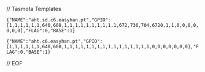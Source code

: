 // Tasmota Templates

```{"NAME":"aht.sd.c6.easyhan.pt","GPIO":[1,1,1,1,1,1,640,608,1,1,1,1,1,1,1,1,1,1,672,736,704,6720,1,1,0,0,0,0,0,0,0],"FLAG":0,"BASE":1}```

```{"NAME":"aht.c6.easyhan.pt","GPIO":[1,1,1,1,1,1,640,608,1,1,1,1,1,1,1,1,1,1,1,1,1,1,1,1,0,0,0,0,0,0,0],"FLAG":0,"BASE":1}```

// EOF
